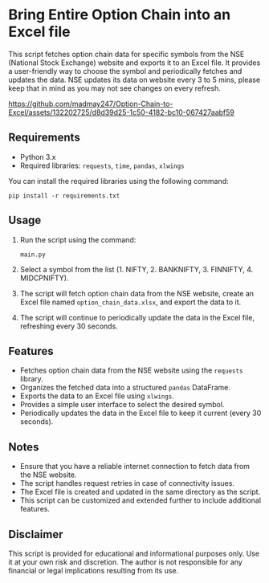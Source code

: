 # Bring Entire Option Chain into an Excel file

This script fetches option chain data for specific symbols from the NSE (National Stock Exchange) website and exports it to an Excel file. It provides a user-friendly way to choose the symbol and periodically fetches and updates the data. NSE updates its data on website every 3 to 5 mins, please keep that in mind as you may not see changes on every refresh.

https://github.com/madmay247/Option-Chain-to-Excel/assets/132202725/d8d39d25-1c50-4182-bc10-067427aabf59

## Requirements

- Python 3.x
- Required libraries: `requests`, `time`, `pandas`, `xlwings`

You can install the required libraries using the following command:

`pip install -r requirements.txt`

## Usage

1. Run the script using the command:

   `main.py`

3. Select a symbol from the list (1. NIFTY, 2. BANKNIFTY, 3. FINNIFTY, 4. MIDCPNIFTY).

4. The script will fetch option chain data from the NSE website, create an Excel file named `option_chain_data.xlsx`, and export the data to it.

5. The script will continue to periodically update the data in the Excel file, refreshing every 30 seconds.

## Features

- Fetches option chain data from the NSE website using the `requests` library.
- Organizes the fetched data into a structured `pandas` DataFrame.
- Exports the data to an Excel file using `xlwings`.
- Provides a simple user interface to select the desired symbol.
- Periodically updates the data in the Excel file to keep it current (every 30 seconds).

## Notes

- Ensure that you have a reliable internet connection to fetch data from the NSE website.
- The script handles request retries in case of connectivity issues.
- The Excel file is created and updated in the same directory as the script.
- This script can be customized and extended further to include additional features.

## Disclaimer

This script is provided for educational and informational purposes only. Use it at your own risk and discretion. The author is not responsible for any financial or legal implications resulting from its use.
